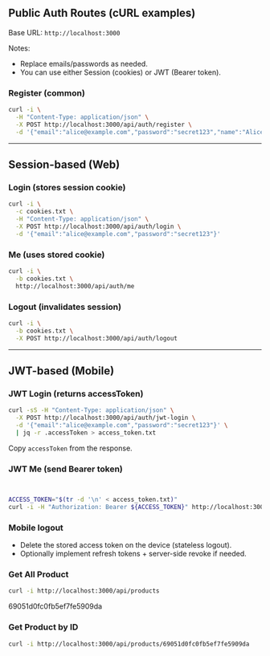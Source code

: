 ## Public Auth Routes (cURL examples)

Base URL: `http://localhost:3000`

Notes:
- Replace emails/passwords as needed.
- You can use either Session (cookies) or JWT (Bearer token).

### Register (common)
```bash
curl -i \
  -H "Content-Type: application/json" \
  -X POST http://localhost:3000/api/auth/register \
  -d '{"email":"alice@example.com","password":"secret123","name":"Alice"}'
```

---

## Session-based (Web)

### Login (stores session cookie)
```bash
curl -i \
  -c cookies.txt \
  -H "Content-Type: application/json" \
  -X POST http://localhost:3000/api/auth/login \
  -d '{"email":"alice@example.com","password":"secret123"}'
```

### Me (uses stored cookie)
```bash
curl -i \
  -b cookies.txt \
  http://localhost:3000/api/auth/me
```

### Logout (invalidates session)
```bash
curl -i \
  -b cookies.txt \
  -X POST http://localhost:3000/api/auth/logout
```

---

## JWT-based (Mobile)

### JWT Login (returns accessToken)
```bash
curl -sS -H "Content-Type: application/json" \
  -X POST http://localhost:3000/api/auth/jwt-login \
  -d '{"email":"alice@example.com","password":"secret123"}' \
  | jq -r .accessToken > access_token.txt

```

Copy `accessToken` from the response.

### JWT Me (send Bearer token)
```bash


ACCESS_TOKEN="$(tr -d '\n' < access_token.txt)"
curl -i -H "Authorization: Bearer ${ACCESS_TOKEN}" http://localhost:3000/api/auth/jwt-me
```

### Mobile logout
- Delete the stored access token on the device (stateless logout).
- Optionally implement refresh tokens + server-side revoke if needed.

###  Get All Product  
```bash
curl -i http://localhost:3000/api/products
```

69051d0fc0fb5ef7fe5909da
### Get Product by ID
```bash
curl -i http://localhost:3000/api/products/69051d0fc0fb5ef7fe5909da
```